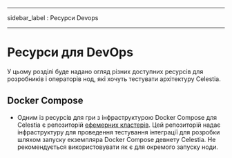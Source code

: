 - - -
sidebar_label : Ресурси Devops
- - -

# Ресурси для DevOps

У цьому розділі буде надано огляд різних доступних ресурсів для розробників і операторів нод, які хочуть тестувати архітектуру Celestia.

## Docker Compose

* Одним із ресурсів для гри з інфраструктурою Docker Compose для Celestia є репозиторій [ефемерних кластерів](https://github.com/celestiaorg/ephemeral-cluster). Цей репозиторій надає інфраструктуру для проведення тестування інтеграції для розробки шляхом запуску екземпляра Docker Compose девнету Celestia. Не рекомендується використовувати як є для окремого запуску ноди.
